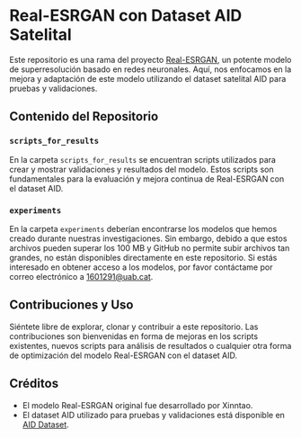 
# Real-ESRGAN con Dataset AID Satelital

Este repositorio es una rama del proyecto [Real-ESRGAN](https://github.com/xinntao/Real-ESRGAN.git), un potente modelo de superresolución basado en redes neuronales. Aquí, nos enfocamos en la mejora y adaptación de este modelo utilizando el dataset satelital AID para pruebas y validaciones.

## Contenido del Repositorio

### `scripts_for_results`

En la carpeta `scripts_for_results` se encuentran scripts utilizados para crear y mostrar validaciones y resultados del modelo. Estos scripts son fundamentales para la evaluación y mejora continua de Real-ESRGAN con el dataset AID. 

### `experiments`

En la carpeta `experiments` deberían encontrarse los modelos que hemos creado durante nuestras investigaciones. Sin embargo, debido a que estos archivos pueden superar los 100 MB y GitHub no permite subir archivos tan grandes, no están disponibles directamente en este repositorio. Si estás interesado en obtener acceso a los modelos, por favor contáctame por correo electrónico a 1601291@uab.cat.

## Contribuciones y Uso

Siéntete libre de explorar, clonar y contribuir a este repositorio. Las contribuciones son bienvenidas en forma de mejoras en los scripts existentes, nuevos scripts para análisis de resultados o cualquier otra forma de optimización del modelo Real-ESRGAN con el dataset AID.

## Créditos

- El modelo Real-ESRGAN original fue desarrollado por Xinntao.
- El dataset AID utilizado para pruebas y validaciones está disponible en [AID Dataset](https://captain-whu.github.io/AID/).
